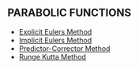 ## PARABOLIC FUNCTIONS

* [Explicit Eulers Method](ee.md)
* [Implicit Eulers Method](ie.md)
* [Predictor-Corrector Method](pc.md)
* [Runge Kutta Method](rk.md)
